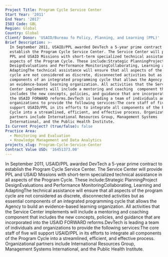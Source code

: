 ```yaml
---
Project Title: Program Cycle Service Center
Start Year: '2011'
End Year: '2017'
ISO3 Code: GBL
Region: Global
Country: Global
Client/ Donor: 'USAID/Bureau fo Policy, Planning, and Learning (PPL)'
Brief Description: >-
  In September 2011, USAID/PPL awarded DevTech a 5-year prime contract to
  establish the Program Cycle Service Center. The Service Center will provide
  PPL and USAID Missions with short-term specialized technical assistance in all
  aspects of the Program Cycle. These include:Strategic PlanningProject
  DesignEvaluations and Performance MonitoringCollaborating, Learning and
  AdaptingThe technical assistance will ensure that all aspects of the program
  cycle are not considered as discrete, disconnected activities but as essential
  components of an integrated programming cycle that allows the Agency to build
  an evidence-based learning organization. All activities that the Service
  Center implements will include a mentoring and coaching  component that
  includes the new concepts, policies, and guidance that are incorporated into
  the USAID FORWARD reforms.DevTech is leading a team of individuals and
  organizations to provide the following services:The core staff of five will
  support USAID/PPL in its efforts to integrate all components of the Program
  Cycle into a streamlined, efficient, and effective process. Organizational
  partners include International Resources Group, Management Systems
  International, and the Public Health Institute.
Is Current Project? (true/false): false
Practice Area:
  - Monitoring and Evaluation
  - Knowledge Management and Data Analytics
projects_slug: Program-Cycle-Service-Center
Contract Value USD: '16451373.00'
---
```

In September 2011, USAID/PPL awarded DevTech a 5-year prime contract to establish the Program Cycle Service Center. The Service Center will provide PPL and USAID Missions with short-term specialized technical assistance in all aspects of the Program Cycle. These include:Strategic PlanningProject DesignEvaluations and Performance MonitoringCollaborating, Learning and AdaptingThe technical assistance will ensure that all aspects of the program cycle are not considered as discrete, disconnected activities but as essential components of an integrated programming cycle that allows the Agency to build an evidence-based learning organization. All activities that the Service Center implements will include a mentoring and coaching  component that includes the new concepts, policies, and guidance that are incorporated into the USAID FORWARD reforms.DevTech is leading a team of individuals and organizations to provide the following services:The core staff of five will support USAID/PPL in its efforts to integrate all components of the Program Cycle into a streamlined, efficient, and effective process. Organizational partners include International Resources Group, Management Systems International, and the Public Health Institute.